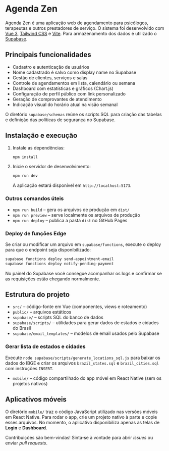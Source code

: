 # Agenda Zen

Agenda Zen é uma aplicação web de agendamento para psicólogos, terapeutas e outros prestadores de serviço. O sistema foi desenvolvido com [Vue 3](https://vuejs.org/), [Tailwind CSS](https://tailwindcss.com/) e [Vite](https://vitejs.dev/). Para armazenamento dos dados é utilizado o [Supabase](https://supabase.com/).

## Principais funcionalidades

- Cadastro e autenticação de usuários
- Nome cadastrado é salvo como display name no Supabase
- Gestão de clientes, serviços e salas
- Controle de agendamentos em lista, calendário ou semana
- Dashboard com estatísticas e gráficos (Chart.js)
- Configuração de perfil público com link personalizado
- Geração de comprovantes de atendimento
- Indicação visual do horário atual na visão semanal

O diretório `supabase/schemas` reúne os scripts SQL para criação das tabelas e definição das políticas de segurança no Supabase.

## Instalação e execução

1. Instale as dependências:
   ```bash
   npm install
   ```
2. Inicie o servidor de desenvolvimento:
   ```bash
   npm run dev
   ```
   A aplicação estará disponível em `http://localhost:5173`.

### Outros comandos úteis

- `npm run build` – gera os arquivos de produção em `dist/`
- `npm run preview` – serve localmente os arquivos de produção
- `npm run deploy` – publica a pasta `dist` no GitHub Pages

### Deploy de funções Edge

Se criar ou modificar um arquivo em `supabase/functions`, execute o deploy para
que o endpoint seja disponibilizado:

```bash
supabase functions deploy send-appointment-email
supabase functions deploy notify-pending-payment
```

No painel do Supabase você consegue acompanhar os logs e confirmar se as
requisições estão chegando normalmente.

## Estrutura do projeto

- `src/` – código-fonte em Vue (componentes, views e roteamento)
- `public/` – arquivos estáticos
- `supabase/` – scripts SQL do banco de dados
- `supabase/scripts/` – utilidades para gerar dados de estados e cidades do Brasil
- `supabase/email_templates/` – modelos de email usados pelo Supabase

### Gerar lista de estados e cidades

Execute `node supabase/scripts/generate_locations_sql.js` para baixar os dados do IBGE
e criar os arquivos `brazil_states.sql` e `brazil_cities.sql` com instruções `INSERT`.
- `mobile/` – código compartilhado do app móvel em React Native (sem os projetos nativos)

## Aplicativos móveis

O diretório `mobile/` traz o código JavaScript utilizado nas versões móveis em React Native. Para rodar o app, crie um projeto nativo à parte e copie esses arquivos. No momento, o aplicativo disponibiliza apenas as telas de **Login** e **Dashboard**.

Contribuições são bem-vindas! Sinta‑se à vontade para abrir _issues_ ou enviar _pull requests_.
